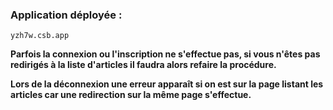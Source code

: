### Application déployée :

```
yzh7w.csb.app
```
**Parfois la connexion ou l'inscription ne s'effectue pas, si vous n'êtes pas redirigés à la liste d'articles il faudra alors refaire la procédure.**

**Lors de la déconnexion une erreur apparaît si on est sur la page listant les articles car une redirection sur la même page s'effectue.** 